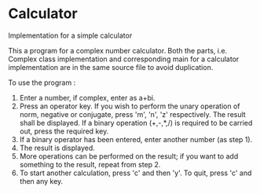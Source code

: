 Calculator
==========

Implementation for a simple calculator

This a program for a complex number calculator.
Both the parts, i.e. Complex class implementation and corresponding main for a calculator implementation are in the same source file to avoid duplication.

To use the program :
1. Enter a number, if complex, enter as a+bi.
2. Press an operator key. If you wish to perform the unary operation of norm, negative or conjugate, press 'm', 'n', 'z' respectively.
   The result shall be displayed. If a binary operation (+,-,*,/) is required to be carried out, press the required key.
3. If a binary operator has been entered, enter another number (as step 1).
4. The result is displayed.
5. More operations can be performed on the result; if you want to add something to the result, repeat from step 2.
6. To start another calculation, press 'c' and then 'y'. To quit, press 'c' and then any key.
